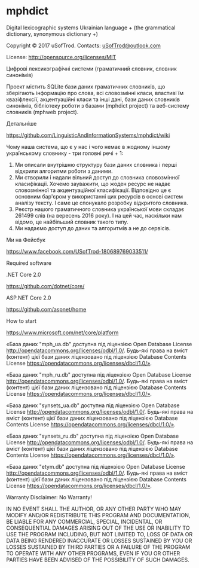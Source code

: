 # mphdict
Digital lexicographic systems Ukrainian language + (the grammatical dictionary, synonymous dictionary +)

Copyright © 2017 uSofTrod. Contacts: uSofTrod@outlook.com

License: http://opensource.org/licenses/MIT

Цифрові лексикографічні системи (граматичний словник, словник синонімів)

Проект містить SQLite бази даних граматичних словників, що зберігають інформацію про слова, всі словозмінні класи, властиві їм квазіфлексії, акцентуаційні класи та інші дані, бази даних словників синонімів, бібліотеку роботи з базами (mphdict project) та веб-систему словників (mphweb project).

Детальніше

https://github.com/LinguisticAndInformationSystems/mphdict/wiki

Чому наша система, що є у нас і чого немає в жодному іншому українському словнику - три головні речі + 1: 
1. Ми описали внутрішню структуру бази даних словника і перші відкрили алгоритми роботи з даними. 
2. Ми створили і надали вільний доступ до словника словозмінної класифікації. Хочемо зауважити, що жоден ресурс не надає словозмінної та акцентуаційної класифікації. Відповідно це є основним бар'єром у використанні цих ресурсів в основі систем аналізу тексту. І саме це спонукало розробку відкритого словника. 
3. Реєстр нашого граматичного словника української мови складає 261499 слів (на вересень 2016 року). І на цей час, наскільки нам відомо, це найбільший словник такого типу.
4. Ми надаємо доступ до даних та алгоритмів а не до сервісів. 

Ми на Фейсбук

https://www.facebook.com/USofTrod-180689769033511/

Required software

.NET Core 2.0

https://github.com/dotnet/core/

ASP.NET Core 2.0

https://github.com/aspnet/home

How to start

https://www.microsoft.com/net/core/platform

«База даних "mph_ua.db" доступна під ліцензією Open Database License http://opendatacommons.org/licenses/odbl/1.0/. Будь-які права на вміст (контент) цієї бази даних ліцензовано під ліцензією Database Contents License https://opendatacommons.org/licenses/dbcl/1.0/».

«База даних "mph_ru.db" доступна під ліцензією Open Database License http://opendatacommons.org/licenses/odbl/1.0/. Будь-які права на вміст (контент) цієї бази даних ліцензовано під ліцензією Database Contents License https://opendatacommons.org/licenses/dbcl/1.0/».

«База даних "synsets_ua.db" доступна під ліцензією Open Database License http://opendatacommons.org/licenses/odbl/1.0/. Будь-які права на вміст (контент) цієї бази даних ліцензовано під ліцензією Database Contents License https://opendatacommons.org/licenses/dbcl/1.0/».

«База даних "synsets_ru.db" доступна під ліцензією Open Database License http://opendatacommons.org/licenses/odbl/1.0/. Будь-які права на вміст (контент) цієї бази даних ліцензовано під ліцензією Database Contents License https://opendatacommons.org/licenses/dbcl/1.0/».

«База даних "etym.db" доступна під ліцензією Open Database License http://opendatacommons.org/licenses/odbl/1.0/. Будь-які права на вміст (контент) цієї бази даних ліцензовано під ліцензією Database Contents License https://opendatacommons.org/licenses/dbcl/1.0/».

Warranty Disclaimer: No Warranty!

IN NO EVENT SHALL THE AUTHOR, OR ANY OTHER PARTY WHO MAY MODIFY AND/OR REDISTRIBUTE THIS PROGRAM AND DOCUMENTATION, BE LIABLE FOR ANY COMMERCIAL, SPECIAL, INCIDENTAL, OR CONSEQUENTIAL DAMAGES ARISING OUT OF THE USE OR INABILITY TO USE THE PROGRAM INCLUDING, BUT NOT LIMITED TO, LOSS OF DATA OR DATA BEING RENDERED INACCURATE OR LOSSES SUSTAINED BY YOU OR LOSSES SUSTAINED BY THIRD PARTIES OR A FAILURE OF THE PROGRAM TO OPERATE WITH ANY OTHER PROGRAMS, EVEN IF YOU OR OTHER PARTIES HAVE BEEN ADVISED OF THE POSSIBILITY OF SUCH DAMAGES.